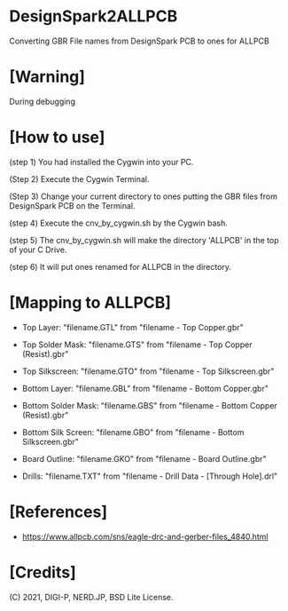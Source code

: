 # DesignSpark2ALLPCB
Converting GBR File names from DesignSpark PCB to ones for ALLPCB


# [Warning] 

During debugging


# [How to use]

(step 1) You had installed the Cygwin into your PC.

(Step 2) Execute the Cygwin Terminal.

(Step 3) Change your current directory to ones putting the GBR files from DesignSpark PCB on the Terminal.

(step 4) Execute the cnv_by_cygwin.sh by the Cygwin bash.

(step 5) The cnv_by_cygwin.sh will make the directory 'ALLPCB' in the top of your C Drive.

(step 6) It will put ones renamed for ALLPCB in the directory.



# [Mapping to ALLPCB]

- Top Layer: "filename.GTL" from "filename - Top Copper.gbr"

- Top Solder Mask: "filename.GTS" from "filename - Top Copper (Resist).gbr"

- Top Silkscreen: "filename.GTO" from "filename - Top Silkscreen.gbr"

- Bottom Layer: "filename.GBL" from "filename - Bottom Copper.gbr"

- Bottom Solder Mask: "filename.GBS" from "filename - Bottom Copper (Resist).gbr"

- Bottom Silk Screen: "filename.GBO" from "filename - Bottom Silkscreen.gbr"

- Board Outline: "filename.GKO" from "filename - Board Outline.gbr"

- Drills: "filename.TXT" from "filename - Drill Data - [Through Hole].drl"



# [References]

- https://www.allpcb.com/sns/eagle-drc-and-gerber-files_4840.html


# [Credits]
(C) 2021, DIGI-P, NERD.JP, BSD Lite License.
